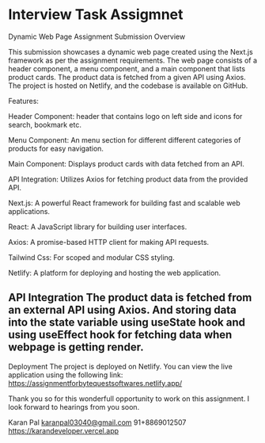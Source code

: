 # Interview Task Assigmnet

Dynamic Web Page Assignment Submission Overview


This submission showcases a dynamic web page created using the Next.js framework as per the assignment requirements. 
The web page consists of a header component, a menu component, and a main component that lists product cards. 
The product data is fetched from a given API using Axios. 
The project is hosted on Netlify, and the codebase is available on GitHub.


Features: 

Header Component: header that contains logo on left side and icons for search, bookmark etc.

Menu Component: An menu section for different different categories of products for easy navigation.

Main Component: Displays product cards with data fetched from an API.

API Integration: Utilizes Axios for fetching product data from the provided API.

Next.js: A powerful React framework for building fast and scalable web applications.

React: A JavaScript library for building user interfaces.

Axios: A promise-based HTTP client for making API requests.

Tailwind Css: For scoped and modular CSS styling.

Netlify: A platform for deploying and hosting the web application.


API Integration
The product data is fetched from an external API using Axios. And storing data into the state variable using useState hook and using useEffect hook for fetching data when webpage is getting render.
-------------------------

Deployment
The project is deployed on Netlify. You can view the live application using the following link:  https://assignmentforbytequestsoftwares.netlify.app/




Thank you so for this wonderfull opportunity to work on this assignment. I look forward to hearings from you soon.  

Karan Pal
karanpal03040@gmail.com
91+8869012507
https://karandeveloper.vercel.app